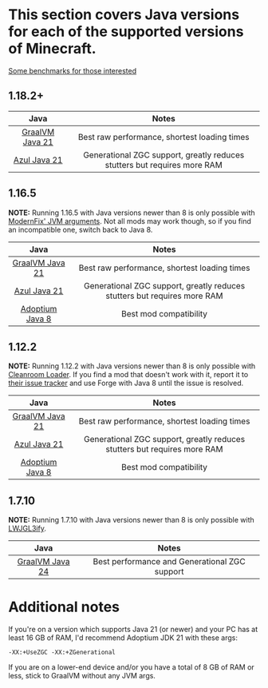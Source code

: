 # This section covers Java versions for each of the supported versions of Minecraft.

[Some benchmarks for those interested](java-benchmarks.md)

## 1.18.2+

| Java | Notes |
|:---:|:---:|
| [GraalVM Java 21](https://www.graalvm.org/downloads/) | Best raw performance, shortest loading times |
| [Azul Java 21](https://www.azul.com/downloads/?version=java-21-lts&package=jre#zulu) | Generational ZGC support, greatly reduces stutters but requires more RAM |

## 1.16.5

**NOTE:** Running 1.16.5 with Java versions newer than 8 is only possible with [ModernFix' JVM arguments](https://github.com/embeddedt/ModernFix/wiki/1.16---required-arguments-for-Java-17). Not all mods may work though, so if you find an incompatible one, switch back to Java 8.

| Java | Notes |
|:---:|:---:|
| [GraalVM Java 21](https://www.graalvm.org/downloads/) | Best raw performance, shortest loading times |
| [Azul Java 21](https://www.azul.com/downloads/?version=java-21-lts&package=jre#zulu) | Generational ZGC support, greatly reduces stutters but requires more RAM |
| [Adoptium Java 8](https://adoptium.net/temurin/releases/?package=jre&arch=x64&version=8) | Best mod compatibility |

## 1.12.2

**NOTE:** Running 1.12.2 with Java versions newer than 8 is only possible with [Cleanroom Loader](https://github.com/CleanroomMC/Cleanroom). If you find a mod that doesn't work with it, report it to [their issue tracker](https://github.com/CleanroomMC/Cleanroom/issues) and use Forge with Java 8 until the issue is resolved.

| Java | Notes |
|:---:|:---:|
| [GraalVM Java 21](https://www.graalvm.org/downloads/) | Best raw performance, shortest loading times |
| [Azul Java 21](https://www.azul.com/downloads/?version=java-21-lts&package=jre#zulu) | Generational ZGC support, greatly reduces stutters but requires more RAM |
| [Adoptium Java 8](https://adoptium.net/temurin/releases/?package=jre&arch=x64&version=8) | Best mod compatibility |

## 1.7.10

**NOTE:** Running 1.7.10 with Java versions newer than 8 is only possible with [LWJGL3ify](https://modrinth.com/mod/lwjgl3ify).

| Java | Notes |
|:---:|:---:|
| [GraalVM Java 24](https://github.com/graalvm/oracle-graalvm-ea-builds/releases) | Best performance and Generational ZGC support |

# Additional notes

If you're on a version which supports Java 21 (or newer) and your PC has at least 16 GB of RAM, I'd recommend Adoptium JDK 21 with these args:

``
-XX:+UseZGC -XX:+ZGenerational
``

If you are on a lower-end device and/or you have a total of 8 GB of RAM or less, stick to GraalVM without any JVM args.
